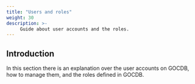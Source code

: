 ```yaml
---
title: "Users and roles"
weight: 30
description: >-
     Guide about user accounts and the roles.
---
```


## Introduction

In this section there is an explanation over the user accounts on GOCDB, how to
manage them, and the roles defined in GOCDB.

